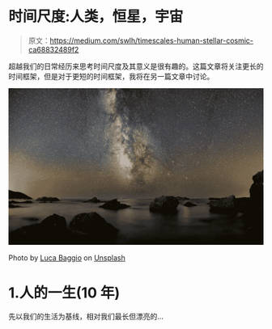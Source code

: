 # 时间尺度:人类，恒星，宇宙

> 原文：<https://medium.com/swlh/timescales-human-stellar-cosmic-ca68832489f2>

超越我们的日常经历来思考时间尺度及其意义是很有趣的。这篇文章将关注更长的时间框架，但是对于更短的时间框架，我将在另一篇文章中讨论。

![](img/005283099bdf77b3fe6663589f5da860.png)

Photo by [Luca Baggio](https://unsplash.com/@luca42?utm_source=medium&utm_medium=referral) on [Unsplash](https://unsplash.com?utm_source=medium&utm_medium=referral)

# 1.人的一生(10 年)

先以我们的生活为基线，相对我们最长但漂亮的…